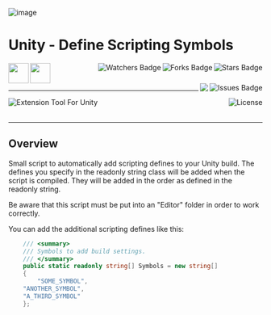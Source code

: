 ![image](https://github.com/JDSherbert/Unity-Define-Scripting-Symbols/assets/43964243/3c7f083e-8465-4f19-b7e5-f558c5309d2f)

# Unity - Define Scripting Symbols

<!-- Header Start -->
<a href = "https://docs.unity.com/"> <img align="left" img height="40" img width="40" src="https://cdn.simpleicons.org/unity/white"> </a> 
<a href = "https://learn.microsoft.com/en-us/dotnet/csharp"> <img height="40" img width="40" src="https://cdn.simpleicons.org/csharp"> </a>
<img align="right" alt="Stars Badge" src="https://img.shields.io/github/stars/jdsherbert/Unity-Define-Scripting-Symbols?label=%E2%AD%90"/>
<img align="right" alt="Forks Badge" src="https://img.shields.io/github/forks/jdsherbert/Unity-Define-Scripting-Symbols?label=%F0%9F%8D%B4"/>
<img align="right" alt="Watchers Badge" src="https://img.shields.io/github/watchers/jdsherbert/Unity-Define-Scripting-Symbols?label=%F0%9F%91%81%EF%B8%8F"/>
<img align="right" alt="Issues Badge" src="https://img.shields.io/github/issues/jdsherbert/Unity-Define-Scripting-Symbols?label=%E2%9A%A0%EF%B8%8F"/>
<img align="right" src="https://hits.seeyoufarm.com/api/count/incr/badge.svg?url=https%3A%2F%2Fgithub.com%2FJDSherbert%2FUnity-Define-Scripting-Symbols%2Fhit-counter%2FREADME&count_bg=%2379C83D&title_bg=%23555555&labelColor=0E1128&title=🔍&style=for-the-badge">
<!-- Header End --> 

-----------------------------------------------------------------------

<a href="https://docs.unity.com/"> 
  <img align="left" alt="Extension Tool For Unity" src="https://img.shields.io/badge/Extension%20Tool%20For%20Unity-FFFFFF?style=for-the-badge&logo=unity&logoColor=black&color=black&labelColor=FFFFFF"> </a>
  
<a href="https://choosealicense.com/licenses/mit"> 
  <img align="right" alt="License" src="https://img.shields.io/badge/License%20:%20MIT-black?style=for-the-badge&logo=mit&logoColor=white&color=black&labelColor=black"> </a>
  
<br></br>

 -----------------------------------------------------------------------
## Overview

Small script to automatically add scripting defines to your Unity build. The defines you specify in the readonly string class will be added when the script is compiled. They will be added in the order as defined in the readonly string.

Be aware that this script must be put into an "Editor" folder in order to work correctly.

You can add the additional scripting defines like this:
```cs
	/// <summary>
	/// Symbols to add build settings.
	/// </summary>
	public static readonly string[] Symbols = new string[]
	{
		"SOME_SYMBOL",
    "ANOTHER_SYMBOL",
    "A_THIRD_SYMBOL"
	};
```
